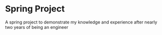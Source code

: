 # Spring Project

A spring project to demonstrate my knowledge and experience after nearly two years of being an engineer
